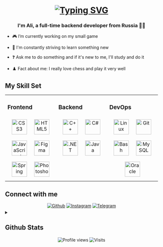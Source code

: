 <h1 align="center">
  <a href="https://git.io/typing-svg"><img src="https://readme-typing-svg.demolab.com?font=Fira+Code&size=30&duration=2000&pause=1000&color=3A7099&center=true&width=700&lines=Hello%2C+There!+%F0%9F%91%8B;This+is+Ali!;Nice+to+meet+you+here!;I+hope+you+find+something+interesting!" alt="Typing SVG" />
  </a>
</h1>


### <div align="center">I'm Ali, a full-time backend developer from Russia 👨‍💻 </div>  
  

- 🎮 I’m currently working on my small game  
  

- 🌱 I'm constantly striving to learn something new  
  

- ❓ Ask me to do something and if it's new to me, I'll study and do it  
  

- ♟️ Fact about me: I really love chess and play it very well  
  

## My Skill Set  
<table><tr><td valign="top" width="33%">


### Frontend  
<div align="center">  
  <a href="https://www.w3schools.com/css/" target="_blank"><img style="margin: 10px" src="https://profilinator.rishav.dev/skills-assets/css3-original-wordmark.svg" alt="CSS3" height="50" /></a>  
  <a href="https://en.wikipedia.org/wiki/HTML5" target="_blank"><img style="margin: 10px" src="https://profilinator.rishav.dev/skills-assets/html5-original-wordmark.svg" alt="HTML5" height="50" /></a>  
  <a href="https://www.javascript.com/" target="_blank"><img style="margin: 10px" src="https://profilinator.rishav.dev/skills-assets/javascript-original.svg" alt="JavaScript" height="50" /></a>  
  <a href="https://www.figma.com/" target="_blank"><img style="margin: 10px" src="https://profilinator.rishav.dev/skills-assets/figma-icon.svg" alt="Figma" height="50" /></a>  
  <a href="https://docs.spring.io/spring-framework/docs/3.0.x/reference/expressions.html#:~:text=The%20Spring%20Expression%20Language%20(SpEL,and%20basic%20string%20templating%20functionality." target="_blank"><img style="margin: 10px" src="https://profilinator.rishav.dev/skills-assets/springio-icon.svg" alt="Spring" height="50" /></a>  
  <a href="https://www.adobe.com/in/products/photoshop.html" target="_blank"><img style="margin: 10px" src="https://profilinator.rishav.dev/skills-assets/photoshop-plain.svg" alt="Photoshop" height="50" /></a>  
</div>

</td><td valign="top" width="33%">


### Backend  
<div align="center">  
  <a href="https://www.cplusplus.com/" target="_blank"><img style="margin: 10px" src="https://profilinator.rishav.dev/skills-assets/cplusplus-original.svg" alt="C++" height="50" /></a>  
  <a href="https://docs.microsoft.com/en-us/dotnet/csharp/" target="_blank"><img style="margin: 10px" src="https://profilinator.rishav.dev/skills-assets/csharp-original.svg" alt="C#" height="50" /></a>  
  <a href="https://dotnet.microsoft.com/download/dotnet-framework" target="_blank"><img style="margin: 10px" src="https://profilinator.rishav.dev/skills-assets/dot-net-original-wordmark.svg" alt=".NET" height="50" /></a>  
  <a href="https://www.java.com/" target="_blank"><img style="margin: 10px" src="https://profilinator.rishav.dev/skills-assets/java-original-wordmark.svg" alt="Java" height="50" /></a>  
</div>

</td><td valign="top" width="33%">


### DevOps  
<div align="center">  
  <a href="https://www.linux.org/" target="_blank"><img style="margin: 10px" src="https://profilinator.rishav.dev/skills-assets/linux-original.svg" alt="Linux" height="50" /></a>  
  <a href="https://github.com/" target="_blank"><img style="margin: 10px" src="https://profilinator.rishav.dev/skills-assets/git-scm-icon.svg" alt="Git" height="50" /></a>  
  <a href="https://www.gnu.org/software/bash/" target="_blank"><img style="margin: 10px" src="https://profilinator.rishav.dev/skills-assets/gnu_bash-icon.svg" alt="Bash" height="50" /></a>  
  <a href="https://www.mysql.com/" target="_blank"><img style="margin: 10px" src="https://profilinator.rishav.dev/skills-assets/mysql-original-wordmark.svg" alt="MySQL" height="50" /></a>  
  <a href="https://www.oracle.com/in/index.html" target="_blank"><img style="margin: 10px" src="https://profilinator.rishav.dev/skills-assets/oracle-original.svg" alt="Oracle" height="50" /></a>  
</div>

</td></tr></table>  


## Connect with me  
<div align="center">
  <a href="https://github.com/Omuny" target="_blank">
    <img src=https://img.shields.io/badge/github-%2324292e.svg?&style=for-the-badge&logo=github&logoColor=white alt=Github style="margin-bottom: 5px;"/></a>

  <a href="https://instagram.com/ali.tangiev" target="_blank">
    <img src=https://img.shields.io/badge/instagram-%23000000.svg?&style=for-the-badge&logo=instagram&logoColor=white alt=Instagram style="margin-bottom: 5px;"/></a>  
    
  <a href="https://tlgg.ru/Bulfork" target="_blank">
    <img src=https://img.shields.io/badge/-Telegram-2CA5E0?style=for-the-badge&logo=telegram&logoColor=white alt=Telegram style="margin-bottom: 5px;"/></a> 
</div> 


<details align="left">
  <summary><h2><b>Github Stats</b></h2></summary>
  <div align="center">
    <img src="https://github-profile-trophy.vercel.app/?username=Omuny&theme=tokyonight&margin-w=3&margin-h=3&no-frame=true" alt="Profile trophy" align="center" />
  </div>
  <br>
  <div align="center">
    <img src="https://github-readme-stats.vercel.app/api?username=Omuny&show_icons=true&count_private=true&hide_border=true&theme=tokyonight&line_height=25&locale=en" alt="Git stats" align="center" />
    <img src="https://github-readme-stats.vercel.app/api/top-langs/?username=Omuny&hide_border=true&show_icons=true&theme=tokyonight&locale=en&layout=compact"   alt="Top langs" align="center" />
  </div>
</details> 


<div align="center">
  <img src="https://komarev.com/ghpvc/?username=Omuny&label=Profile%20views&color=0c7d34&style=flat" alt="Profile views" align="center" />
  <img src="https://badges.pufler.dev/visits/Omuny/Omuny?color=black&logo=github&style=flat" alt="Visits" align="center" />
</div>  
